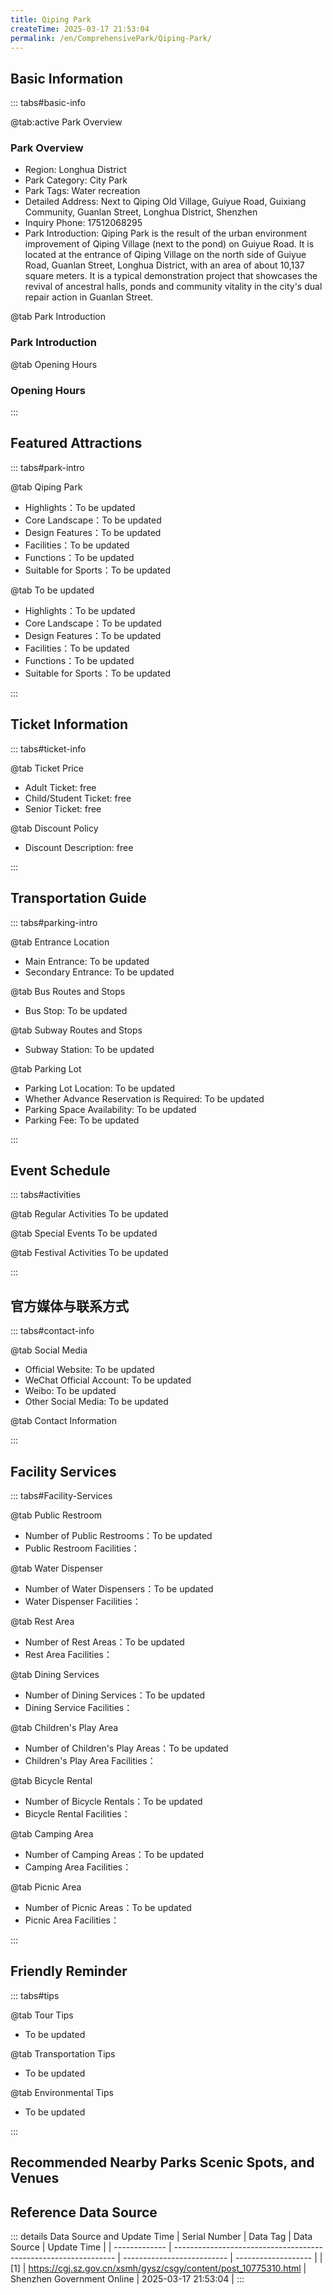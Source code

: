 ```yaml
---
title: Qiping Park
createTime: 2025-03-17 21:53:04
permalink: /en/ComprehensivePark/Qiping-Park/
---
```



<script setup>
import ImageSwiper from '/.vuepress/theme/components/ImageSwiper.vue'
// 轮播图数据
const swiperItems = [
    {
                link: 'https://cgj.sz.gov.cn/img/4/4005/4005973/10775310.jpg',
                title: 'Qiping Park',
                description: '',
                author: 'Shenzhen Government Online',
                date: '2025/03/17'
                },
  {
                link: 'https://cgj.sz.gov.cn/img/4/4005/4005973/10775310.jpg',
                title: 'Qiping Park',
                description: '',
                author: 'Shenzhen Government Online',
                date: '2025/03/17'
                }
]
// 配置项
const swiperConfig = {
  height: 500,
  showInfo: true
}
</script>
<!-- 轮播图组件 -->
<ImageSwiper :items="swiperItems" :config="swiperConfig" />



## Basic Information

::: tabs#basic-info

@tab:active Park Overview
### Park Overview
- Region: Longhua District
- Park Category: City Park
- Park Tags: Water recreation
- Detailed Address: Next to Qiping Old Village, Guiyue Road, Guixiang Community, Guanlan Street, Longhua District, Shenzhen
- Inquiry Phone: 17512068295
- Park Introduction: Qiping Park is the result of the urban environment improvement of Qiping Village (next to the pond) on Guiyue Road. It is located at the entrance of Qiping Village on the north side of Guiyue Road, Guanlan Street, Longhua District, with an area of about 10,137 square meters. It is a typical demonstration project that showcases the revival of ancestral halls, ponds and community vitality in the city's dual repair action in Guanlan Street.

@tab Park Introduction
### Park Introduction
@tab Opening Hours
### Opening Hours


:::

## Featured Attractions

::: tabs#park-intro

@tab Qiping Park
<ImageCard
image="https://cgj.sz.gov.cn/images/index20230710_1.png"
    title="Qiping Park"
    description="The park design includes functional areas such as the entrance display area, core square area, water-friendly platform area, water recreation area, and sparse forest area, which can meet the needs of different tourists. In addition, modern new Chinese style elements are incorporated to restore the old buildings on the bank of the pool and around the square, and the later modern-style small buildings are transformed into Lingnan residential style facades to coordinate with the original village pattern and appearance, forming a community park with both practicality and Lingnan sentiment. The park has completed the construction of ground paving, waterfront activity space, courtyard space, entrance platform and archway, rockery and flowing water, trestle and pavilion, which fully improved the surrounding landscape environment of the community, provided a place for rest and activities for surrounding residents, and reshaped the spiritual core of Guanlan Ancient Village."
    date=""
    author="Shenzhen Government Online"
/>


- Highlights：To be updated
- Core Landscape：To be updated
- Design Features：To be updated
- Facilities：To be updated
- Functions：To be updated
- Suitable for Sports：To be updated

@tab To be updated
<ImageCard
image="https://cgj.sz.gov.cn/images/index20230710_1.png"
    title="Qiping Park"
    description="The park design includes functional areas such as the entrance display area, core square area, water-friendly platform area, water recreation area, and sparse forest area, which can meet the needs of different tourists. In addition, modern new Chinese style elements are incorporated to restore the old buildings on the bank of the pool and around the square, and the later modern-style small buildings are transformed into Lingnan residential style facades to coordinate with the original village pattern and appearance, forming a community park with both practicality and Lingnan sentiment. The park has completed the construction of ground paving, waterfront activity space, courtyard space, entrance platform and archway, rockery and flowing water, trestle and pavilion, which fully improved the surrounding landscape environment of the community, provided a place for rest and activities for surrounding residents, and reshaped the spiritual core of Guanlan Ancient Village."
    date=""
    author="Shenzhen Government Online"
/>


- Highlights：To be updated
- Core Landscape：To be updated
- Design Features：To be updated
- Facilities：To be updated
- Functions：To be updated
- Suitable for Sports：To be updated

:::

## Ticket Information

::: tabs#ticket-info

@tab Ticket Price
- Adult Ticket: free
- Child/Student Ticket: free
- Senior Ticket: free

@tab Discount Policy
- Discount Description: free

:::

## Transportation Guide

::: tabs#parking-intro

@tab Entrance Location
- Main Entrance: To be updated
- Secondary Entrance: To be updated

@tab Bus Routes and Stops
- Bus Stop: To be updated

@tab Subway Routes and Stops
- Subway Station: To be updated

@tab Parking Lot
- Parking Lot Location: To be updated
- Whether Advance Reservation is Required: To be updated
- Parking Space Availability: To be updated
- Parking Fee: To be updated

:::

## Event Schedule

::: tabs#activities

@tab Regular Activities
To be updated

@tab Special Events
To be updated

@tab Festival Activities
To be updated

:::

## 官方媒体与联系方式

::: tabs#contact-info

@tab Social Media
- Official Website: To be updated
- WeChat Official Account: To be updated
- Weibo: To be updated
- Other Social Media: To be updated

@tab Contact Information

:::

## Facility Services

::: tabs#Facility-Services

@tab Public Restroom
- Number of Public Restrooms：To be updated
- Public Restroom Facilities：

@tab Water Dispenser
- Number of Water Dispensers：To be updated
- Water Dispenser Facilities：

@tab Rest Area
- Number of Rest Areas：To be updated
- Rest Area Facilities：

@tab Dining Services
- Number of Dining Services：To be updated
- Dining Service Facilities：

@tab Children's Play Area
- Number of Children's Play Areas：To be updated
- Children's Play Area Facilities：

@tab Bicycle Rental
- Number of Bicycle Rentals：To be updated
- Bicycle Rental Facilities：

@tab Camping Area
- Number of Camping Areas：To be updated
- Camping Area Facilities：

@tab Picnic Area
- Number of Picnic Areas：To be updated
- Picnic Area Facilities：

:::

## Friendly Reminder

::: tabs#tips

@tab Tour Tips
- To be updated

@tab Transportation Tips
- To be updated

@tab Environmental Tips
- To be updated

:::

## Recommended Nearby Parks Scenic Spots, and Venues

<CardGrid>
  <ImageCard
        image="https://cgj.sz.gov.cn/img/4/4005/4005974/10775311.jpg"
        title="Meisha Bay Park"
        description="Meisha Bay Park is located in Meisha Street, Yantian District, covering a total area of about 60,000 square meters. It is an upgrade and transformation of the o"
        href="/en/ComprehensivePark/Meisha-Bay-Park/"
        author="Shenzhen Government Online"
        date="2025/01/02"
      />
      <ImageCard
        image="https://cgj.sz.gov.cn/img/4/4005/4005974/10775311.jpg"
        title="Meisha Bay Park"
        description="Meisha Bay Park is located in Meisha Street, Yantian District, covering a total area of about 60,000 square meters. It is an upgrade and transformation of the o"
        href="/en/ComprehensivePark/Meisha-Bay-Park/"
        author="Shenzhen Government Online"
        date="2025/01/02"
      />
    </CardGrid>


## Reference Data Source

::: details Data Source and Update Time
| Serial Number | Data Tag                                                        | Data Source                | Update Time         |
| ------------- | --------------------------------------------------------------- | -------------------------- | ------------------- |
| [1]           | https://cgj.sz.gov.cn/xsmh/gysz/csgy/content/post_10775310.html | Shenzhen Government Online | 2025-03-17 21:53:04 |
:::


